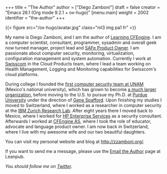 +++
title = "The Author"
author = ["Diego Zamboni"]
draft = false
creator = "Emacs 26.1 (Org mode 9.2.1 + ox-hugo)"
[menu.main]
  weight = 2002
  identifier = "the-author"
+++

{{< figure src="/ox-hugo/avatar.jpg" class="ml3 img pa1 fr" >}}

My name is Diego Zamboni, and I am the author of [Learning CFEngine](https://leanpub.com/learning-cfengine). I am a computer scientist, consultant, programmer, sysadmin and overall geek now turned manager, project lead and [SAFe Product Owner](https://www.youracclaim.com/badges/e6bf0ca2-f1c4-4af6-bf63-09f4b8cdbd02/public%5Furl). I am passionate about computer security, monitoring, virtualization, configuration management and system automation. Currently I work at [Swisscom](http://swisscom.com/) in the Cloud Products team, where I lead a team working on Health Management, Logging and Monitoring capabilities for Swisscom's cloud platforms.

During college I founded the [first computer security team at UNAM](https://web.archive.org/web/19981202131242/http://www.asc.unam.mx/) (Mexico's national university), which has grown to become [a much larger organization](http://www.seguridad.unam.mx/), before moving to the U.S. to pursue my Ph.D. at [Purdue University](http://www.cerias.purdue.edu/) under the direction of [Gene Spafford](http://spaf.cerias.purdue.edu/). Upon finishing my studies I moved to Switzerland, where I worked as a researcher in computer security at the [IBM Zurich Research Lab](http://www.zurich.ibm.com/). After eight years there I moved back to Mexico, where I worked for [HP Enterprise Services](https://www.hpe.com/) as a security consultant. Afterwards I worked at [CFEngine AS](http://cfengine.com/), where I took the role of educator, advocate and language product owner. I am now back in Switzerland, where I live with my awesome wife and our two beautiful daughters.

You can visit my personal website and blog at <http://zzamboni.org/>.

If you want to send me a message, please use the [Email the Author](https://leanpub.com/learning-cfengine/email%5Fauthor/new) page at Leanpub.

_You should follow me on [Twitter](http://twitter.com/zzamboni)._
